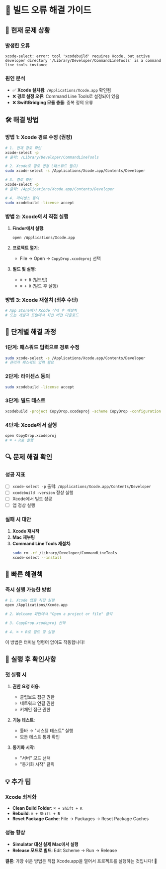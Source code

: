 # 🔧 빌드 오류 해결 가이드

## 🚨 현재 문제 상황

### 발생한 오류
```
xcode-select: error: tool 'xcodebuild' requires Xcode, but active developer directory '/Library/Developer/CommandLineTools' is a command line tools instance
```

### 원인 분석
- ✅ **Xcode 설치됨**: `/Applications/Xcode.app` 확인됨
- ❌ **경로 설정 오류**: Command Line Tools로 설정되어 있음
- ❌ **SwiftBridging 모듈 충돌**: 중복 정의 오류

## 🛠️ 해결 방법

### 방법 1: Xcode 경로 수정 (권장)

```bash
# 1. 현재 경로 확인
xcode-select -p
# 출력: /Library/Developer/CommandLineTools

# 2. Xcode로 경로 변경 (패스워드 필요)
sudo xcode-select -s /Applications/Xcode.app/Contents/Developer

# 3. 경로 확인
xcode-select -p
# 출력: /Applications/Xcode.app/Contents/Developer

# 4. 라이센스 동의
sudo xcodebuild -license accept
```

### 방법 2: Xcode에서 직접 실행

1. **Finder에서 실행**:
   ```bash
   open /Applications/Xcode.app
   ```

2. **프로젝트 열기**:
   - File → Open → `CopyDrop.xcodeproj` 선택

3. **빌드 및 실행**:
   - `⌘ + B` (빌드만)
   - `⌘ + R` (빌드 후 실행)

### 방법 3: Xcode 재설치 (최후 수단)

```bash
# App Store에서 Xcode 삭제 후 재설치
# 또는 개발자 포털에서 최신 버전 다운로드
```

## 🎯 단계별 해결 과정

### 1단계: 패스워드 입력으로 경로 수정
```bash
sudo xcode-select -s /Applications/Xcode.app/Contents/Developer
# 관리자 패스워드 입력 필요
```

### 2단계: 라이센스 동의
```bash
sudo xcodebuild -license accept
```

### 3단계: 빌드 테스트
```bash
xcodebuild -project CopyDrop.xcodeproj -scheme CopyDrop -configuration Debug build
```

### 4단계: Xcode에서 실행
```bash
open CopyDrop.xcodeproj
# ⌘ + R로 실행
```

## 🔍 문제 해결 확인

### 성공 지표
- [ ] `xcode-select -p` 출력: `/Applications/Xcode.app/Contents/Developer`
- [ ] `xcodebuild -version` 정상 실행
- [ ] Xcode에서 빌드 성공
- [ ] 앱 정상 실행

### 실패 시 대안
1. **Xcode 재시작**
2. **Mac 재부팅**
3. **Command Line Tools 재설치**:
   ```bash
   sudo rm -rf /Library/Developer/CommandLineTools
   xcode-select --install
   ```

## 🚀 빠른 해결책

### 즉시 실행 가능한 방법

```bash
# 1. Xcode 앱을 직접 실행
open /Applications/Xcode.app

# 2. Welcome 화면에서 "Open a project or file" 클릭

# 3. CopyDrop.xcodeproj 선택

# 4. ⌘ + R로 빌드 및 실행
```

이 방법은 터미널 명령어 없이도 작동합니다!

## 📱 실행 후 확인사항

### 첫 실행 시
1. **권한 요청 허용**:
   - 클립보드 접근 권한
   - 네트워크 연결 권한
   - 키체인 접근 권한

2. **기능 테스트**:
   - 툴바 → "시스템 테스트" 실행
   - 모든 테스트 통과 확인

3. **동기화 시작**:
   - "서버" 모드 선택
   - "동기화 시작" 클릭

## 💡 추가 팁

### Xcode 최적화
- **Clean Build Folder**: `⌘ + Shift + K`
- **Rebuild**: `⌘ + Shift + B`
- **Reset Package Cache**: File → Packages → Reset Package Caches

### 성능 향상
- **Simulator 대신 실제 Mac에서 실행**
- **Release 모드로 빌드**: Edit Scheme → Run → Release

**결론**: 가장 쉬운 방법은 직접 Xcode.app을 열어서 프로젝트를 실행하는 것입니다! 🎯
